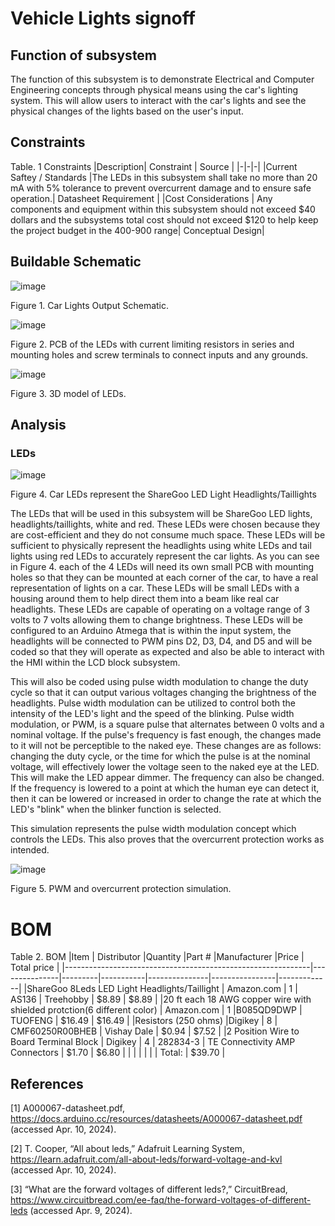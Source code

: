 # Vehicle Lights signoff
## Function of subsystem 
The function of this subsystem is to demonstrate Electrical and Computer Engineering concepts through physical means using the car's lighting system. This will allow users to interact with the car's lights and see the physical changes of the lights based on the user's input.  

## Constraints
Table. 1 Constraints
|Description| Constraint | Source |
|-|-|-|
|Current Saftey / Standards |The LEDs in this subsystem shall take no more than 20 mA with 5% tolerance to prevent overcurrent damage and to ensure safe operation.| Datasheet Requirement  |
|Cost Considerations | Any components and equipment within this subsystem should not exceed $40 dollars and the subsystems total cost should not exceed $120 to help keep the project budget in the 400-900 range| Conceptual Design| 





      
## Buildable Schematic
![image](https://github.com/user-attachments/assets/06f8ab6e-4cad-4b62-a8f8-ee3809c5b50d)

Figure 1. Car Lights Output Schematic. 


![image](https://github.com/user-attachments/assets/ccd981f5-6700-47b6-8ae1-a11b937ae01e)



Figure 2. PCB of the LEDs with current limiting resistors in series and mounting holes and screw terminals to connect inputs and any grounds.



![image](https://github.com/user-attachments/assets/0e934ec0-bf42-4e22-abeb-0efa6ba2484d)


Figure 3. 3D model of LEDs.


## Analysis 


### LEDs
![image](https://github.com/user-attachments/assets/b5114886-1eb9-420b-ac61-0f3790194200)



Figure 4. Car LEDs represent the ShareGoo LED Light Headlights/Taillights

The LEDs that will be used in this subsystem will be ShareGoo LED lights, headlights/taillights, white and red. These LEDs were chosen because they are cost-efficient and they do not consume much space. These LEDs will be sufficient to physically represent the headlights using white LEDs and tail lights using red LEDs to accurately represent the car lights. As you can see in Figure 4. each of the 4 LEDs will need its own small PCB with mounting holes so that they can be mounted at each corner of the car, to have a real representation of lights on a car. These LEDs will be small LEDs with a housing around them to help direct them into a beam like real car headlights. These LEDs are capable of operating on a voltage range of 3 volts to 7 volts allowing them to change brightness. These LEDs will be configured to an Arduino Atmega that is within the input system, the headlights will be connected to PWM pins D2, D3, D4, and D5 and will be coded so that they will operate as expected and also be able to interact with the HMI within the LCD block subsystem. 

This will also be coded using pulse width modulation to change the duty cycle so that it can output various voltages changing the brightness of the headlights. Pulse width modulation can be utilized to control both the intensity of the LED's light and the speed of the blinking. Pulse width modulation, or PWM, is a square pulse that alternates between 0 volts and a nominal voltage. If the pulse's frequency is fast enough, the changes made to it will not be perceptible to the naked eye. These changes are as follows: changing the duty cycle, or the time for which the pulse is at the nominal voltage, will effectively lower the voltage seen to the naked eye at the LED. This will make the LED appear dimmer. The frequency can also be changed. If the frequency is lowered to a point at which the human eye can detect it, then it can be lowered or increased in order to change the rate at which the LED's "blink" when the blinker function is selected.

This simulation represents the pulse width modulation concept which controls the LEDs. This also proves that the overcurrent protection works as intended. 

![image](https://github.com/user-attachments/assets/86fb9523-2334-4013-a515-9cbc753ebdab)

Figure 5. PWM and overcurrent protection simulation. 





# BOM 
Table 2. BOM
|Item                                                         |	Distributor	    |Quantity |Part #	|Manufacturer |Price 	| Total price   |
|-------------------------------------------------------------|---------------|---------|-----------|---------------|----------------|-------------|
|ShareGoo 8Leds LED Light Headlights/Taillight                             |	Amazon.com	| 1	| ‎AS136   | ‎Treehobby | $8.89	  | $8.89         |
|20 ft each 18 AWG copper wire with shielded protction(6 different color)                | Amazon.com	| 1	  |B085QD9DWP  | TUOFENG  | $16.49	| $16.49        |
|Resistors (250 ohms)                                |Digikey	| 8	 | 	CMF60250R00BHEB | 	Vishay Dale    | $0.94 | $7.52       |
|2 Position Wire to Board Terminal Block 		     |      Digikey   |  4 |	282834-3   |  TE Connectivity AMP Connectors | $1.70 | $6.80 |
|		                                                          |         |   |   |         | Total:  |	$39.70    |

## References 

[1] A000067-datasheet.pdf, https://docs.arduino.cc/resources/datasheets/A000067-datasheet.pdf (accessed Apr. 10, 2024).   

[2] T. Cooper, “All about leds,” Adafruit Learning System, https://learn.adafruit.com/all-about-leds/forward-voltage-and-kvl (accessed Apr. 10, 2024). 

[3] “What are the forward voltages of different leds?,” CircuitBread, https://www.circuitbread.com/ee-faq/the-forward-voltages-of-different-leds (accessed Apr. 9, 2024). 

 
